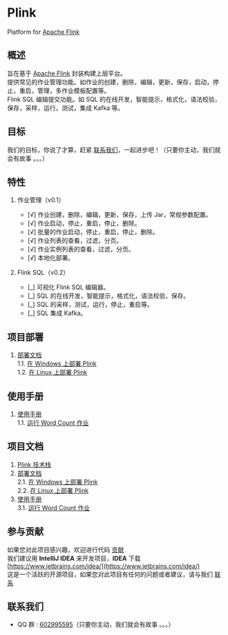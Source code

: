 # Plink
Platform for [Apache Flink](https://flink.apache.org)
## 概述
旨在基于 [Apache Flink](https://flink.apache.org) 封装构建上层平台。  
提供常见的作业管理功能。如作业的创建，删除，编辑，更新，保存，启动，停止，重启，管理，多作业模板配置等。  
Flink SQL 编辑提交功能。如 SQL 的在线开发，智能提示，格式化，语法校验，保存，采样，运行，测试，集成 Kafka 等。

## 目标
我们的目标，你说了才算，赶紧 [联系我们](#联系我们)，一起进步吧！（只要你主动，我们就会有故事 。。。）

## 特性

1. 作业管理（v0.1）
    * [√] 作业创建，删除，编辑，更新，保存，上传 Jar，常规参数配置。
    * [√] 作业启动，停止，重启，停止，删除。
    * [√] 批量的作业启动，停止，重启，停止，删除。
    * [√] 作业列表的查看，过滤，分页。
    * [√] 作业实例列表的查看，过滤，分页。
    * [√] 本地化部署。

2. Flink SQL（v0.2）
    * [_] 可视化 Flink SQL 编辑器。
    * [_] SQL 的在线开发，智能提示，格式化，语法校验，保存。
    * [_] SQL 的采样，测试，运行，停止，重启等。
    * [_] SQL 集成 Kafka。

## 项目部署
1. [部署文档](docs/deploy-standalone.md)  
    1.1. [在 Windows 上部署 Plink](docs/deploy-standalone-on-windows.md)  
    1.2. [在 Linux 上部署 Plink](docs/deploy-standalone-on-linux.md)

## 使用手册
1. [使用手册](docs/manual/manual-home.md)  
    1.1. [运行 Word Count 作业](docs/manual/manual-run-word-count.md)

## 项目文档
1. [Plink 技术栈](docs/technicalNote.md)
2. [部署文档](docs/deploy-standalone.md)  
    2.1. [在 Windows 上部署 Plink](docs/deploy-standalone-on-windows.md)  
    2.2. [在 Linux 上部署 Plink](docs/deploy-standalone-on-linux.md)
3. [使用手册](docs/manual/manual-home.md)  
    3.1. [运行 Word Count 作业](docs/manual/manual-run-word-count.md)

## 参与贡献
如果您对此项目感兴趣，欢迎进行代码 [贡献](CONTRIBUTING.md)  
我们建议用 **IntelliJ IDEA** 来开发项目，**IDEA** 下载 [https://www.jetbrains.com/idea/](https://www.jetbrains.com/idea/)  
这是一个活跃的开源项目，如果您对此项目有任何的问题或者建议，请与我们 [联系](#联系我们)

## 联系我们
- QQ 群 : [602995595](https://shang.qq.com/wpa/qunwpa?idkey=80abdf504880b073062bc0e65a40411379ca1df99726736f426b5e9fbbd02310)（只要你主动，我们就会有故事 。。。）

